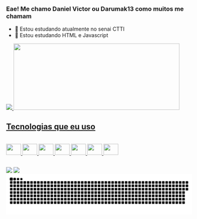 ### Eae! Me chamo Daniel Victor ou Darumak13 como muitos me chamam
- 🔭 Estou estudando atualmente no senai CTTI
- 🌱 Estou estudando HTML e Javascript

<div> 
  <a href="https://github.com/Darumak13">
  <img height="180cm" src="https://github-readme-stats.vercel.app/api?username=Darumak13&show_icons=true&theme=synthwave&include_all_commits=true&count_private=tue"/>
  <img height="180cm" width="450" src="https://github-readme-stats.vercel.app/api/top-langs/?username=Darumak13&theme=synthwave&hide_border=false&include_all_commits=true&count_private=true&layout=compact"/>
</div>

## Tecnologias que eu uso

<div style="display: inline_block"><br>
  <img align="center  alt="Daru-C" height="30" width="40" src="https://cdn.jsdelivr.net/gh/devicons/devicon@latest/icons/c/c-original.svg">
  <img align="center  alt="Daru-C++" height="30" width="40" src="https://cdn.jsdelivr.net/gh/devicons/devicon@latest/icons/cplusplus/cplusplus-original.svg" />
  <img align="center  alt="Daru-Java" height="30" width="40" src="https://cdn.jsdelivr.net/gh/devicons/devicon@latest/icons/java/java-original-wordmark.svg" />
  <img align="center  alt="Daru-JS" height="30" width="40" src="https://cdn.jsdelivr.net/gh/devicons/devicon@latest/icons/javascript/javascript-original.svg" />
  <img align="center  alt="Daru-SQL" height="30" width="40" src="https://cdn.jsdelivr.net/gh/devicons/devicon@latest/icons/mysql/mysql-original-wordmark.svg" />
  <img align="center  alt="Daru-HTML" height="30" width="40" src="https://cdn.jsdelivr.net/gh/devicons/devicon@latest/icons/html5/html5-original.svg" />
  <img align="center  alt="Daru-HTML" height="30" width="40" src="https://cdn.jsdelivr.net/gh/devicons/devicon@latest/icons/css3/css3-original.svg" />
</div>

## 

<div> 
  <a href = "danielvictor65.dv@gmail.com"><img src="https://img.shields.io/badge/-Gmail-%23333?style=for-the-badge&logo=gmail&logoColor=white"></a>
  <a href="www.linkedin.com/in/daniel4213"><img src="https://img.shields.io/badge/-LinkedIn-%230077B5?style=for-the-badge&logo=linkedin&logoColor=white"></a> 
</div>

<picture>
  <source media="(prefers-color-scheme: dark)" srcset="https://raw.githubusercontent.com/Darumak13/Darumak13/output/github-contribution-grid-snake-dark.svg">
  <source media="(prefers-color-scheme: light)" srcset="https://raw.githubusercontent.com/Darumak13/Darumak13/output/github-contribution-grid-snake.svg">
  <img alt="github contribution grid snake animation" src="https://raw.githubusercontent.com/Darumak13/Darumak13/output/github-contribution-grid-snake.svg">
</picture>

<!--

Here are some ideas to get you started:

- 👯 I’m looking to collaborate on ...
- 🤔 I’m looking for help with ...
- 💬 Ask me about ...
- 📫 How to reach me: ...
- 😄 Pronouns: ...
- ⚡ Fun fact: ...
-->
